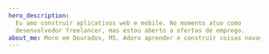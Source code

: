 ```yaml
---
hero_description:
  Eu amo construir aplicativos web e mobile. No momento atuo como
  desenvolvedor freelancer, mas estou aberto a ofertas de emprego.
about_me: Moro em Dourados, MS. Adoro aprender e construir coisas novas. Busco sempre escrever código limpo, legível e escalável. Além da programação, amo cozinhar, jogar video-games e praticar xadrez (1. d4!). Prazer.
---
```

